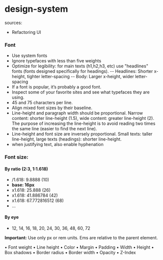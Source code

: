 # design-system
sources:
- Refactoring UI

### Font
- Use system fonts
- Ignore typefaces with less than five weights
- Optimize for legibility: for main texts (h1,h2,h3, etc) use "headlines" fonts (fonts designed specifically for headings). 
-- Headlines: Shorter x-height, tighter letter-spacing
-- Body: Larger x-height, wider letter-spacing
- If a font is popular, it’s probably a good font.
- Inspect some of your favorite sites and see what typefaces they are using.
- 45 and 75 characters per line.
- Align mixed font sizes by their baseline.
- Line-height and paragraph width should be proportional. Narrow content: shorter line-height (1.5), wide content: greater line-height (2). The purpose of increasing the line-height is to avoid reading two times the same line (easier to find the next line).
- Line-height and font size are inversely proportional. Small texts: taller line-height, large texts (headings): shorter line-height.
- when justifying text, also enable hyphenation

### Font size:
#### By ratio (2:3, 1:1.618)

- /1.618: 9.8888 (10)
- **base: 16px**
- x1.618: 25.888 (26)
- x1.618: 41.886784 (42)
- x1.618: 67.772816512 (68)
- ...

#### By eye
- 12, 14, 16, 18, 20, 24, 30, 36, 48, 60, 72

**Important:** Use only px or rem units. Ems are relative to the parent element.

• Font weight
• Line height
• Color
• Margin
• Padding
• Width
• Height
• Box shadows
• Border radius
• Border width
• Opacity
• Z-Index
